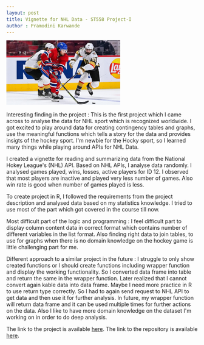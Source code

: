 ```yaml
---
layout: post
title: Vignette for NHL Data - ST558 Project-I
author : Pramodini Karwande
---
```



<img src="https://raw.githubusercontent.com/pkarwan/pkarwan.github.io/master/images/cut.jpg" width="300" />

Interesting finding in the project : 
This is the first project which I came across to analyse the data for NHL sport which is recognized worldwide. I got excited to  play around data for creating contingency tables and graphs, use the meaningful functions which tells a story for the data and provides insigts of the hockey sport. I'm newbie for the Hocky sport, so I learned many things while playing around APIs for NHL Data. 
	 
I created a vignette for reading and summarizing data from the National Hokey League's (NHL) API. Based on NHL APIs, I analyse data randomly. I analysed games played, wins, losses, active players for ID 12. I observed that most players are inactive and played very less number of games. Also win rate is good when number of games played is less.

To create project in R, I followed the requirements from the project description and analysed data based on my statistics knowledge. I tried to use most of the part which got covered in the course till now. 

Most difficult part of the logic and programming : 
I feel difficult part to display column content data in correct format which contains number of different variables in the list format. Also finding right data to join tables, to use for graphs when there is no domain knowledge on the hockey game is little challenging part for me.

Different approach to a similar project in the future : 
I struggle to only show created functions or I should create functions including wrapper function and display the working functionality. So I converted data frame into table and return the same in the wrapper function. Later realized that I cannot convert again kable data into data frame. Maybe I need more practice in R to use return type correctly. So I had to again send request to NHL API to get data and then use it for further analysis. In future, my wrapper function will return data frame and it can be used multiple times for further actions on the data. 
Also I like to have more domain knowledge on the dataset I'm working on in order to do deep analysis. 

The link to the project is available [here](https://pkarwan.github.io/ST558-Project1/).	
The link to the repository is available [here](https://github.com/pkarwan/ST558-Project1).
